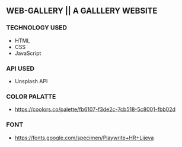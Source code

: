 ## WEB-GALLERY || A GALLLERY WEBSITE

### TECHNOLOGY USED
 * HTML
 * CSS
 * JavaScript

### API USED
 * Unsplash API

 ### COLOR PALATTE

 * https://coolors.co/palette/fb6107-f3de2c-7cb518-5c8001-fbb02d

 ### FONT 

 * https://fonts.google.com/specimen/Playwrite+HR+Lijeva